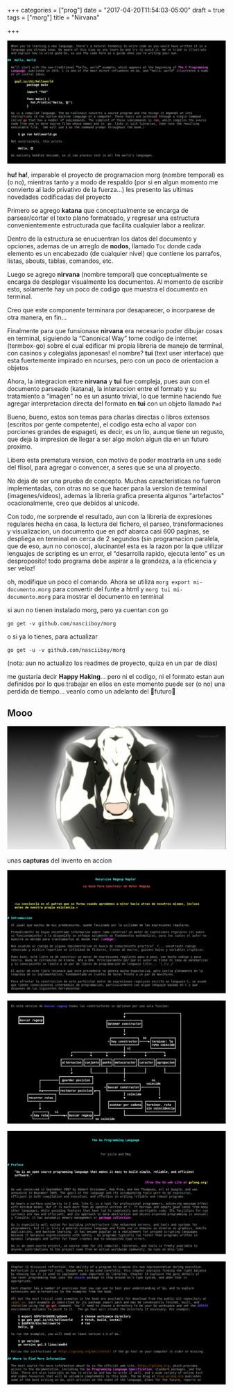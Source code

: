 +++
categories = ["prog"]
date = "2017-04-20T11:54:03-05:00"
draft = true
tags = ["morg"]
title = "Nirvana"

+++

![](/img/katana-0.png)

**hu! ha!**, imparable el proyecto de programacion morg (nombre temporal) es (o
no), mientras tanto y a modo de respaldo (por si en algun momento me convierto
al lado privativo de la fuerza...) les presento las ultimas novedades
codificadas del proyecto

Primero se agrego **katana** que conceptualmente se encarga de parsear/cortar el
texto plano formateado, y regresar una estructura convenientemente estructurada
que facilita cualquier labor a realizar.

Dentro de la estructura se enucuentran los datos del documento y opciones,
ademas de un arreglo de **nodos**, llamado `Toc` donde cada elemento es un
encabezado (de cualquier nivel) que contiene los parrafos, listas, abouts,
tablas, comandos, etc.

Luego se agrego **nirvana** (nombre temporal) que conceptualmente se encarga de
desplegar visualmente los documentos. Al momento de escribir esto, solamente hay
un poco de codigo que muestra el documento en terminal.

Creo que este componente terminara por desaparecer, o incorparese de otra
manera, en fin...

Finalmente para que funsionase **nirvana** era necesario poder dibujar cosas en
terminal, siguiendo la <q>Canonical Way</q> tome codigo de internet (termbox-go)
sobre el cual edificar mi propia libreria de manejo de terminal, con casinos y
colegialas japonesas! el nombre? **tui** (text user interface) que esta
fuertemente impirado en ncurses, pero con un poco de orientacion a objetos

Ahora, la integracion entre **nirvana** y **tui** fue compleja, pues aun con el
documento parseado (katana), la interaccion entre el formato y su tratamiento a
<q>imagen</q> no es un asunto trivial, lo que termine haciendo fue agregar
interpretacion directa del formato en **tui** con un objeto llamado `Pad`

Bueno, bueno, estos son temas para charlas directas o libros extensos (escritos
por gente competente), el codigo esta echo al vapor con porciones grandes de
espageti, es decir, es un lio, aunque tiene un regusto, que deja la impresion de
llegar a ser algo molon algun dia en un futuro proximo.

Libero esta prematura version, con motivo de poder mostrarla en una sede del
flisol, para agregar o convencer, a seres que se una al proyecto.

No deja de ser una prueba de concepto. Muchas caracteristicas no fueron
implementadas, con otras no se que hacer para la version de terminal
(imagenes/videos), ademas la libreria grafica presenta algunos "artefactos"
ocacionalmente, creo que debidos al unicode.

Con todo, me sorprende el resultado, aun con la libreria de expresiones
regulares hecha en casa, la lectura del fichero, el parseo, transformaciones y
visualizacion, un documento que en pdf abarca casi 600 paginas, se despliega en
terminal en cerca de 2 segundos (sin programacion paralela, que de eso, aun no
conosco), alucinante! esta es la razon por la que utilizar lenguajes de
scripting es un error, el <q>desarrolla rapido, ejecuta lento</q> es un
desproposito! todo programa debe aspirar a la grandeza, a la eficiencia y ser
veloz!

oh, modifique un poco el comando. Ahora se utiliza `morg export
mi-documento.morg` para convertir del funte a html y `morg tui
mi-documento.morg` para mostrar el documento en terminal

si aun no tienen instalado morg, pero ya cuentan con go

```
go get -v github.com/nasciiboy/morg
```

o si ya lo tienes, para actualizar

```
go get -u -v github.com/nasciiboy/morg
```

(nota: aun no actualizo los readmes de proyecto, quiza en un par de dias)

me gustaria decir **Happy Haking**... pero ni el codigo, ni el formato estan aun
definidos por lo que trabajar en ellos en este momento puede ser (o no) una
perdida de tiempo... veanlo como un adelanto del 🌈futuro🌈

## Mooo

![](/img/katana-1.png)

unas **capturas** del invento en accion

![](/img/katana-2.png)

![](/img/katana-3.png)

![](/img/katana-4.png)

![](/img/katana-5.png)
